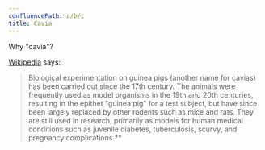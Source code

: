 ```yaml
---
confluencePath: a/b/c
title: Cavia
---
```


Why "cavia"?

[Wikipedia](https://en.wikipedia.org/wiki/Guinea_pig) says:

>Biological experimentation on guinea pigs (another name for cavias) has been carried out since the 17th century.
The animals were frequently used as model organisms in the 19th and 20th centuries, resulting in the epithet "guinea pig" for a test subject, but have since been largely replaced by other rodents such as mice and rats.
They are still used in research, primarily as models for human medical conditions such as juvenile diabetes, tuberculosis, scurvy, and pregnancy complications.**

